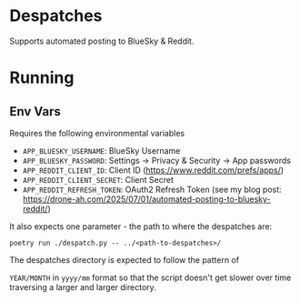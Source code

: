 # Despatches

Supports automated posting to BlueSky & Reddit.

# Running

## Env Vars

Requires the following environmental variables

- `APP_BLUESKY_USERNAME`: BlueSky Username
- `APP_BLUESKY_PASSWORD`: Settings -> Privacy & Security -> App passwords
- `APP_REDDIT_CLIENT_ID`: Client ID (https://www.reddit.com/prefs/apps/)
- `APP_REDDIT_CLIENT_SECRET`: Client Secret
- `APP_REDDIT_REFRESH_TOKEN`: OAuth2 Refresh Token (see my blog post:
  https://drone-ah.com/2025/07/01/automated-posting-to-bluesky-reddit/)

It also expects one parameter - the path to where the despatches are:

`poetry run ./despatch.py -- ../<path-to-despatches>/`

The despatches directory is expected to follow the pattern of

`YEAR/MONTH` in `yyyy/mm` format so that the script doesn't get slower over time
traversing a larger and larger directory.
